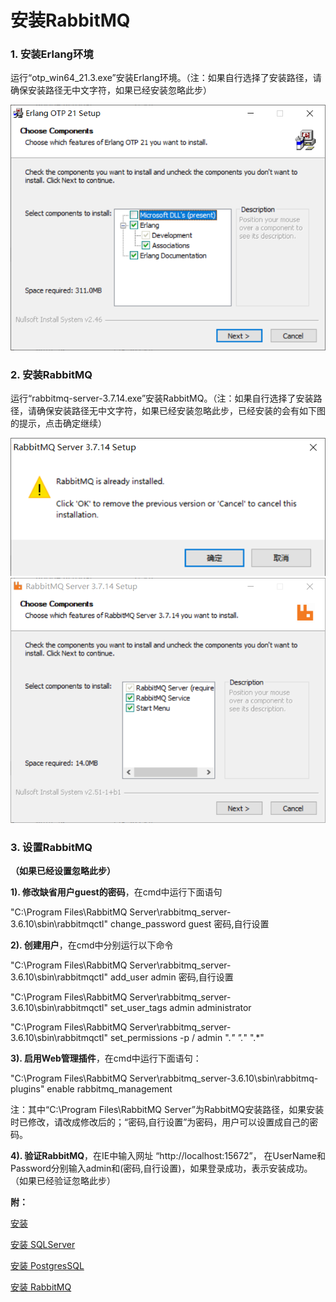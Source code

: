 # 安装RabbitMQ

### 1. 安装Erlang环境

运行“otp_win64_21.3.exe”安装Erlang环境。（注：如果自行选择了安装路径，请确保安装路径无中文字符，如果已经安装忽略此步）

![rm](./images/RM1.png)

### 2. 安装RabbitMQ

运行“rabbitmq-server-3.7.14.exe”安装RabbitMQ。（注：如果自行选择了安装路径，请确保安装路径无中文字符，如果已经安装忽略此步，已经安装的会有如下图的提示，点击确定继续）

![rm](./images/RM2.png)
![rm](./images/RM3.png)

### 3. 设置RabbitMQ

**（如果已经设置忽略此步）**

**1). 修改缺省用户guest的密码**，在cmd中运行下面语句
	
"C:\Program Files\RabbitMQ Server\rabbitmq_server-3.6.10\sbin\rabbitmqctl" change_password guest 密码,自行设置
	
**2). 创建用户**，在cmd中分别运行以下命令
	
"C:\Program Files\RabbitMQ Server\rabbitmq_server-3.6.10\sbin\rabbitmqctl" add_user admin 密码,自行设置
	
"C:\Program Files\RabbitMQ Server\rabbitmq_server-3.6.10\sbin\rabbitmqctl" set_user_tags admin administrator
	
"C:\Program Files\RabbitMQ Server\rabbitmq_server-3.6.10\sbin\rabbitmqctl" set_permissions -p / admin ".*" ".*" ".*"
	
**3). 启用Web管理插件**，在cmd中运行下面语句：
	
"C:\Program Files\RabbitMQ Server\rabbitmq_server-3.6.10\sbin\rabbitmq-plugins" enable rabbitmq_management
	
注：其中“C:\Program Files\RabbitMQ Server”为RabbitMQ安装路径，如果安装时已修改，请改成修改后的；“密码,自行设置”为密码，用户可以设置成自己的密码。

**4). 验证RabbitMQ**，在IE中输入网址 “http://localhost:15672”， 在UserName和Password分别输入admin和(密码,自行设置)，如果登录成功，表示安装成功。（如果已经验证忽略此步）

**附：**

[安装](安装/安装.md)

[安装 SQLServer](安装/安装SQLServer.md)

[安装 PostgresSQL](安装/安装PostgresSQL.md)

[安装 RabbitMQ](安装/安装RabbitMQ.md)